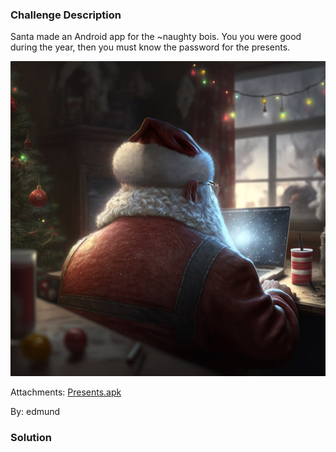 ### Challenge Description

Santa made an Android app for the ~naughty bois. You you were good during the year, then you must know the password for the presents.

![Alt text](img/presents/Gabies_Santa_Claus_programming_on_his_laptop_seen_from_behind_c_f63b953c-77f4-456c-ac48-b4c49b0c29f4.png)

Attachments: [Presents.apk](attachments/presents/Present.apk)

By: edmund

### Solution

